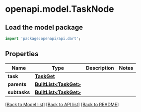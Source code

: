 # openapi.model.TaskNode

## Load the model package
```dart
import 'package:openapi/api.dart';
```

## Properties
Name | Type | Description | Notes
------------ | ------------- | ------------- | -------------
**task** | [**TaskGet**](TaskGet.md) |  | 
**parents** | [**BuiltList&lt;TaskGet&gt;**](TaskGet.md) |  | 
**subtasks** | [**BuiltList&lt;TaskGet&gt;**](TaskGet.md) |  | 

[[Back to Model list]](../README.md#documentation-for-models) [[Back to API list]](../README.md#documentation-for-api-endpoints) [[Back to README]](../README.md)



